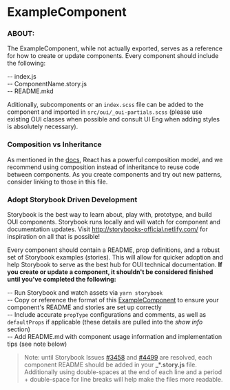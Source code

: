 # ExampleComponent
  
### ABOUT:
The ExampleComponent, while not actually exported, serves as a reference for how to create or update components. Every component should include the following:  
  
-- index.js  
-- ComponentName.story.js  
-- README.mkd  
  
Aditionally, subcomponents or an `index.scss` file can be added to the component and imported in `src/oui/_oui-partials.scss` (please use existing OUI classes when possible and consult UI Eng when adding styles is absolutely necessary).  
  
### Composition vs Inheritance  

As mentioned in the [docs](https://reactjs.org/docs/composition-vs-inheritance.html), React has a powerful composition model, and we recommend using composition instead of inheritance to reuse code between components. As you create components and try out new patterns, consider linking to those in this file.  
  
### Adopt Storybook Driven Development
Storybook is the best way to learn about, play with, prototype, and build OUI components. Storybook runs locally and will watch for component and documentation updates. Visit http://storybooks-official.netlify.com/ for inspiration on all that is possible!  
  
Every component should contain a README, prop definitions, and a robust set of Storybook examples (stories). This will allow for quicker adoption and help Storybook to serve as the best hub for OUI technical documentation. **If you create or update a component, it shouldn't be considered finished until you've completed the following:**  
  
-- Run Storybook and watch assets via `yarn storybook`  
-- Copy or reference the format of this [ExampleComponent](./data/components/ExampleComponent) to ensure your component's README and stories are set up correctly  
-- Include accurate `propType` configurations and comments, as well as `defaultProps` if applicable (these details are pulled into the _show info_ section)  
-- Add README.md with component usage information and implementation tips (see note below)  
  
>Note: until Storybook Issues [#3458](https://github.com/storybooks/storybook/issues/3458) and [#4499](https://github.com/storybooks/storybook/issues/4499) are resolved, each component README should be added in your **_*.story.js** file. Additionally using double-spaces at the end of each line and a period + double-space for line breaks will help make the files more readable.